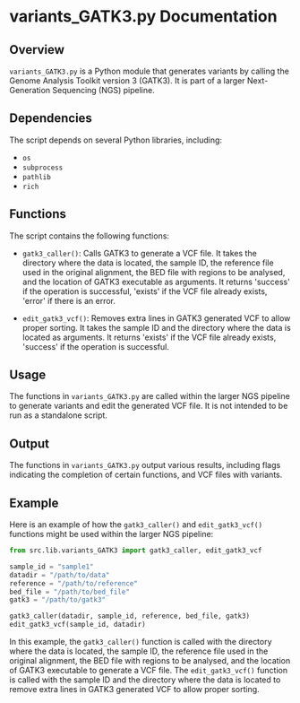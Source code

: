 # variants_GATK3.py Documentation

## Overview

`variants_GATK3.py` is a Python module that generates variants by calling the Genome Analysis Toolkit version 3 (GATK3). It is part of a larger Next-Generation Sequencing (NGS) pipeline.

## Dependencies

The script depends on several Python libraries, including:

- `os`
- `subprocess`
- `pathlib`
- `rich`

## Functions

The script contains the following functions:

- `gatk3_caller()`: Calls GATK3 to generate a VCF file. It takes the directory where the data is located, the sample ID, the reference file used in the original alignment, the BED file with regions to be analysed, and the location of GATK3 executable as arguments. It returns 'success' if the operation is successful, 'exists' if the VCF file already exists, 'error' if there is an error.

- `edit_gatk3_vcf()`: Removes extra lines in GATK3 generated VCF to allow proper sorting. It takes the sample ID and the directory where the data is located as arguments. It returns 'exists' if the VCF file already exists, 'success' if the operation is successful.

## Usage

The functions in `variants_GATK3.py` are called within the larger NGS pipeline to generate variants and edit the generated VCF file. It is not intended to be run as a standalone script.

## Output

The functions in `variants_GATK3.py` output various results, including flags indicating the completion of certain functions, and VCF files with variants.

## Example

Here is an example of how the `gatk3_caller()` and `edit_gatk3_vcf()` functions might be used within the larger NGS pipeline:

```python
from src.lib.variants_GATK3 import gatk3_caller, edit_gatk3_vcf

sample_id = "sample1"
datadir = "/path/to/data"
reference = "/path/to/reference"
bed_file = "/path/to/bed_file"
gatk3 = "/path/to/gatk3"

gatk3_caller(datadir, sample_id, reference, bed_file, gatk3)
edit_gatk3_vcf(sample_id, datadir)
```

In this example, the `gatk3_caller()` function is called with the directory where the data is located, the sample ID, the reference file used in the original alignment, the BED file with regions to be analysed, and the location of GATK3 executable to generate a VCF file. The `edit_gatk3_vcf()` function is called with the sample ID and the directory where the data is located to remove extra lines in GATK3 generated VCF to allow proper sorting.